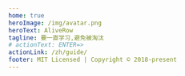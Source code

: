 ```yaml
---
home: true
heroImage: /img/avatar.png
heroText: AliveRow
tagline: 要一直学习,避免被淘汰
# actionText: ENTER=>
actionLink: /zh/guide/
footer: MIT Licensed | Copyright © 2018-present 
---
```


